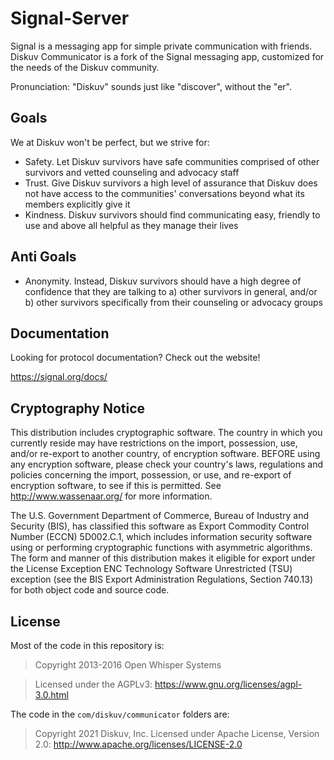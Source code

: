 Signal-Server
=================

Signal is a messaging app for simple private communication with friends.
Diskuv Communicator is a fork of the Signal messaging app, customized for the needs of the Diskuv community.

Pronunciation: "Diskuv" sounds just like "discover", without the "er".

Goals
-----

We at Diskuv won't be perfect, but we strive for:

- Safety. Let Diskuv survivors have safe communities comprised of other survivors and vetted counseling and advocacy staff
- Trust. Give Diskuv survivors a high level of assurance that Diskuv does not have access to the communities' conversations beyond what its members explicitly give it
- Kindness. Diskuv survivors should find communicating easy, friendly to use and above all helpful as they manage their lives

Anti Goals
----------

- Anonymity. Instead, Diskuv survivors should have a high degree of confidence that they are talking to a) other survivors in general, and/or b) other survivors specifically from their counseling or advocacy groups

Documentation
-------------

Looking for protocol documentation? Check out the website!

https://signal.org/docs/

Cryptography Notice
------------

This distribution includes cryptographic software. The country in which you currently reside may have restrictions on the import, possession, use, and/or re-export to another country, of encryption software.
BEFORE using any encryption software, please check your country's laws, regulations and policies concerning the import, possession, or use, and re-export of encryption software, to see if this is permitted.
See <http://www.wassenaar.org/> for more information.

The U.S. Government Department of Commerce, Bureau of Industry and Security (BIS), has classified this software as Export Commodity Control Number (ECCN) 5D002.C.1, which includes information security software using or performing cryptographic functions with asymmetric algorithms.
The form and manner of this distribution makes it eligible for export under the License Exception ENC Technology Software Unrestricted (TSU) exception (see the BIS Export Administration Regulations, Section 740.13) for both object code and source code.

License
---------------------

Most of the code in this repository is:

> Copyright 2013-2016 Open Whisper Systems

> Licensed under the AGPLv3: https://www.gnu.org/licenses/agpl-3.0.html

The code in the `com/diskuv/communicator` folders are:

> Copyright 2021 Diskuv, Inc.
> Licensed under Apache License, Version 2.0: http://www.apache.org/licenses/LICENSE-2.0
